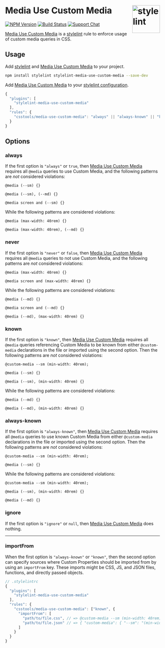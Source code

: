 # Media Use Custom Media [<img src="https://jonathantneal.github.io/stylelint-logo.svg" alt="stylelint" width="90" height="90" align="right">][stylelint]

[![NPM Version][npm-img]][npm-url]
[![Build Status][cli-img]][cli-url]
[![Support Chat][git-img]][git-url]

[Media Use Custom Media] is a [stylelint] rule to enforce usage of custom media
queries in CSS.

## Usage

Add [stylelint] and [Media Use Custom Media] to your project.

```bash
npm install stylelint stylelint-media-use-custom-media --save-dev
```

Add [Media Use Custom Media] to your [stylelint configuration].

```js
{
  "plugins": [
    "stylelint-media-use-custom-media"
  ],
  "rules": {
    "csstools/media-use-custom-media": "always" || "always-known" || "known" || "never" || "ignore"
  }
}
```

## Options

### always

If the first option is `"always"` or `true`, then [Media Use Custom Media]
requires all `@media` queries to use Custom Media, and the following patterns
are _not_ considered violations:

```pcss
@media (--sm) {}

@media (--sm), (--md) {}

@media screen and (--sm) {}
```

While the following patterns are considered violations:

```pcss
@media (max-width: 40rem) {}

@media (max-width: 40rem), (--md) {}
```

### never

If the first option is `"never"` or `false`, then [Media Use Custom Media]
requires all `@media` queries to not use Custom Media, and the following
patterns are _not_ considered violations:

```pcss
@media (max-width: 40rem) {}

@media screen and (max-width: 40rem) {}
```

While the following patterns are considered violations:

```pcss
@media (--md) {}

@media screen and (--md) {}

@media (--md), (max-width: 40rem) {}
```

### known

If the first option is `"known"`, then [Media Use Custom Media] requires all
`@media` queries referencing Custom Media to be known from either
`@custom-media` declarations in the file or imported using the second
option. Then the following patterns are _not_ considered violations:

```pcss
@custom-media --sm (min-width: 40rem);

@media (--sm) {}

@media (--sm), (min-width: 40rem) {}
```

While the following patterns are considered violations:

```pcss
@media (--md) {}

@media (--md), (min-width: 40rem) {}
```

### always-known

If the first option is `"always-known"`, then [Media Use Custom Media] requires all
`@media` queries to use known Custom Media from either `@custom-media`
declarations in the file or imported using the second option. Then the
following patterns are _not_ considered violations:

```pcss
@custom-media --sm (min-width: 40rem);

@media (--sm) {}
```

While the following patterns are considered violations:

```pcss
@custom-media --sm (min-width: 40rem);

@media (--sm), (min-width: 40rem) {}

@media (--md) {}
```

### ignore

If the first option is `"ignore"` or `null`, then [Media Use Custom Media] does
nothing.

---

### importFrom

When the first option is `"always-known"` or `"known"`, then the second option
can specify sources where Custom Properties should be imported from by using an
`importFrom` key. These imports might be CSS, JS, and JSON files, functions,
and directly passed objects.

```js
// .stylelintrc
{
  "plugins": [
    "stylelint-media-use-custom-media"
  ],
  "rules": {
    "csstools/media-use-custom-media": ["known", {
      "importFrom": [
        "path/to/file.css", // => @custom-media --sm (min-width: 40rem);
        "path/to/file.json" // => { "custom-media": { "--sm": "(min-width: 40rem)" } }
      ]
    }
  }
}
```

[cli-img]: https://img.shields.io/travis/csstools/stylelint-media-use-custom-media.svg
[cli-url]: https://travis-ci.org/csstools/stylelint-media-use-custom-media
[git-img]: https://img.shields.io/badge/support-chat-blue.svg
[git-url]: https://gitter.im/stylelint/stylelint
[npm-img]: https://img.shields.io/npm/v/stylelint-media-use-custom-media.svg
[npm-url]: https://www.npmjs.com/package/stylelint-media-use-custom-media

[stylelint]: https://github.com/stylelint/stylelint
[stylelint configuration]: https://github.com/stylelint/stylelint/blob/master/docs/user-guide/configuration.md#readme
[Media Use Custom Media]: https://github.com/csstools/stylelint-media-use-custom-media
